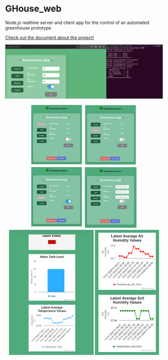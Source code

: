# GHouse_web
Node.js realtime server and client app for the control of an automated greenhouse prototype

[Check out the document about the project!](docs/main.pdf)

<img src="docs/node1.png" alt="Greenhouse App - img1" width="1000">

<p align="center">
  <img src="docs/node2.png" alt="Greenhouse App - img2" height="400">
  <img src="docs/node3.png" alt="Greenhouse App - img3" height="400">
  <img src="docs/node4.png" alt="Greenhouse App - img3" height="400">
</p>
